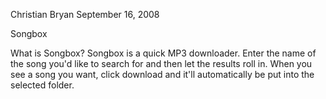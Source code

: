 Christian Bryan
September 16, 2008

Songbox

What is Songbox?
 Songbox is a quick MP3 downloader. Enter the name of the song you'd like to search for
 and then let the results roll in. When you see a song you want, click download and it'll
 automatically be put into the selected folder.